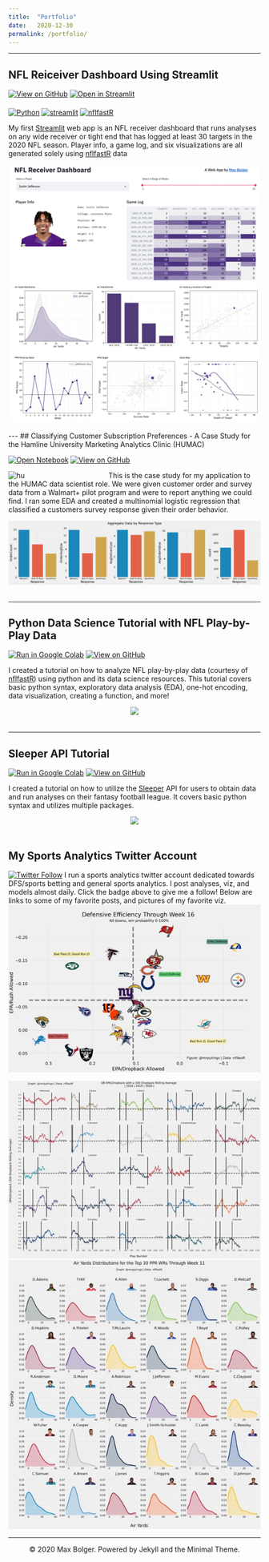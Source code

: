```yaml
---
title:  "Portfolio"
date:   2020-12-30
permalink: /portfolio/
---
```

---
## NFL Reiceiver Dashboard Using Streamlit

[![View on GitHub](https://img.shields.io/badge/GitHub-View_on_GitHub-blue?logo=GitHub)](https://github.com/maxbolger/nfl-receiver-dashboard)
[![Open in Streamlit](https://static.streamlit.io/badges/streamlit_badge_black_white.svg)](https://share.streamlit.io/maxbolger/nfl-receiver-dashboard/main/receiver-dashboard.py)

[<img align="middle" alt="Python" width="50px" src="https://external-content.duckduckgo.com/iu/?u=https%3A%2F%2Fcode.fb.com%2Fwp-content%2Fuploads%2F2016%2F05%2F2000px-Python-logo-notext.svg_.png&f=1&nofb=1" />][Python]
[<img align="middle" alt="streamlit" width="125px" src="https://assets.website-files.com/5dc3b47ddc6c0c2a1af74ad0/5e181828ba9f9e92b6ebc6e7_RGB_Logomark_Color_Light_Bg.png" />][streamlit]
[<img align="middle" alt="nflfastR" width="50px" src="https://mrcaseb.github.io/nflfastR/reference/figures/logo.png" />][nflfastR] 

[Python]: https://www.python.org/
[streamlit]: https://www.streamlit.io/
[nflfastR]: https://mrcaseb.github.io/nflfastR/

My first [Streamlit](https://www.streamlit.io/) web app is an NFL receiver dashboard that runs analyses on any wide receiver or tight end that has logged at least 30 targets in the 2020 NFL season. Player info, a game log, and six visualizations are all generated solely using [nflfastR](https://www.nflfastr.com/) data
<br>
<center><img src="/assets/images/dashboard1.png"></center>
<center><img src="/assets/images/dashboard2.png"></center>
<br>
---
## Classifying Customer Subscription Preferences - A Case Study for the Hamline University Marketing Analytics Clinic (HUMAC)

[![Open Notebook](https://img.shields.io/badge/Jupyter-Open_Notebook-blue?logo=Jupyter)](projects/detect-food-trends-facebook.html)
[![View on GitHub](https://img.shields.io/badge/GitHub-View_on_GitHub-blue?logo=GitHub)](https://github.com/maxbolger/HUMAC_Application)

[<img align="left" alt="hu" width="200px" src="https://external-content.duckduckgo.com/iu/?u=https%3A%2F%2Fi0.wp.com%2Fcheesebrowmusic.com%2Fwp-content%2Fuploads%2F2018%2F06%2Fsos-partner-logo-hamline-university_2x.png%3Fw%3D3840&f=1&nofb=1" />][hu]

[hu]: https://www.hamline.edu/
This is the case study for my application to the HUMAC data scientist role. We were given customer order and survey data from a Walmart+ pilot program and were to report anything we could find. I ran some EDA and created a multinomial logistic regression that classified a customers survey response given their order behavior.
<br>
<center><img src="/assets/images/customer.png"></center>
<br>

---
## Python Data Science Tutorial with NFL Play-by-Play Data

[![Run in Google Colab](https://img.shields.io/badge/Colab-Run_in_Google_Colab-blue?logo=Google&logoColor=FDBA18)](https://colab.research.google.com/drive/1HOYQHEpTsrBnjwFIOKjRHGQzqOqzPrPv#scrollTo=cisADfmoMS4f)
[![View on GitHub](https://img.shields.io/badge/GitHub-View_on_GitHub-blue?logo=GitHub)](https://github.com/maxbolger/nflfastR-Python-Tutorial)

I created a tutorial on how to analyze NFL play-by-play data (courtesy of [nflfastR](https://www.nflfastr.com/)) using python and its data science resources. This tutorial covers basic python syntax, exploratory data analysis (EDA), one-hot encoding, data visualization, creating a function, and more!
<br>
<center><img src="images/fb-food-trends.png"></center>
<br>

---
## Sleeper API Tutorial
[![Run in Google Colab](https://img.shields.io/badge/Colab-Run_in_Google_Colab-blue?logo=Google&logoColor=FDBA18)](https://colab.research.google.com/drive/1f32gj5IYIyFipoINiC8P3DvKat-WWLUK)
[![View on GitHub](https://img.shields.io/badge/GitHub-View_on_GitHub-blue?logo=GitHub)](https://github.com/maxbolger/nflfastR-Python-Tutorial)

I created a tutorial on how to utilize the [Sleeper](https://sleeper.app) API for users to obtain data and run analyses on their fantasy football league. It covers basic python syntax and utilizes multiple packages.
<br>
<center><img src="images/fb-food-trends.png"></center>
<br>

## My Sports Analytics Twitter Account

[![Twitter Follow](https://img.shields.io/twitter/follow/mnpykings?color=1DA1F2&logo=twitter&style=for-the-badge)](https://twitter.com/intent/follow?original_referer=https%3A%2F%2Fgithub.com%2Fmaxbolger&screen_name=mnpykings)
I run a sports analytics twitter account dedicated towards DFS/sports betting and general sports analytics. I post analyses, viz, and models almost daily. Click the badge above to give me a follow! Below are links to some of my favorite posts, and pictures of my favorite viz.
<br>
<left><img src="/assets/images/viz1.jpg"></left>
<center><img src="/assets/images/viz2.jpg"></center>
<right><img src="/assets/images/viz3.jpg"></right>
<br>

---
<center>© 2020 Max Bolger. Powered by Jekyll and the Minimal Theme.</center>
